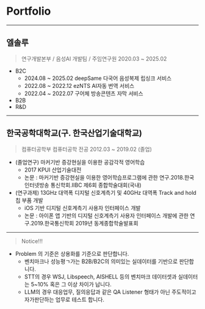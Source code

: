 # Portfolio

---

## 엘솔루

> 연구개발본부 / 음성AI 개발팀 / 주임연구원
> 2020.03 ~ 2025.02

- B2C
  - 2024.08 ~ 2025.02 deepSame 다국어 음성복제 립싱크 서비스
  - 2022.08 ~ 2022.12 ezNTS AI자동 번역 서비스
  - 2022.04 ~ 2022.07 구어체 방송콘텐츠 자막 서비스
- B2B
- R&D

---

## 한국공학대학교(구. 한국산업기술대학교)

> 컴퓨터공학부 컴퓨터공학 전공
> 2012.03 ~ 2019.02 (졸업)

- (졸업연구) 마커기반 증강현실을 이용한 공감각적 영어학습
  - 2017 KPUI 산업기술대전
  - 논문 : 마커기반 증강현실을 이용한 영어학습프로그램에 관한 연구.2018.한국인터넷방송
통신학회.IIBC 제6회 종합학술대회(국내)
- (연구과제) 13GHz 대역폭 디지털 신호계측기 및 40GHz 대역폭 Track and hold 칩 부품 개발
  - iOS 기반 디지털 신호계측기 사용자 인터페이스 개발
  - 논문 : 아이폰 앱 기반의 ​디지털 신호계측기 사용자 인터페이스 개발에 관한 연구.2019.한국통신학회 2019년 동계종합학술발표회

---

> Notice!!!

- Problem 의 기준은 상용화를 기준으로 판단합니다.
  - 벤치마크나 성능평ㄱ가는 B2B/B2C의 의미있는 실데이터를 기반으로 판단합니다.
  - STT의 경우 WSJ, Libspeech, AISHELL 등의 벤치마크 데이터셋과 실데이터는 5~10% 혹은 그 이상 차이가 납니다.
  - LLM의 경우 대응업무, 질의응답과 같은 QA Listener 형태가 아닌 주도적이고 자가판단하는 업무로 테스트 합니다.
